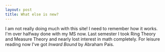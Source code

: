 ```yaml
---
layout: post
title: What else is new?
---
```


I am not really doing much with this site! I need to remember how it works.
I'm over halfway done with my MS now. Last semester I took Ring Theory and Measure Theory and nearly lost interest in math completely.
For leisure reading now I've got *Inward Bound* by Abraham Pais.